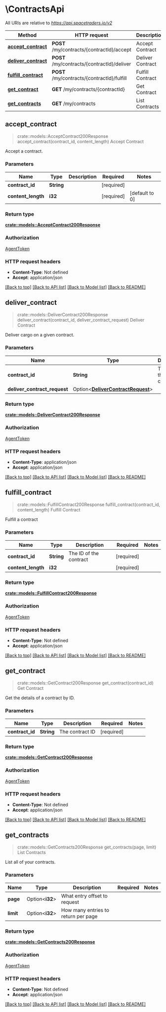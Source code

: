 # \ContractsApi

All URIs are relative to *https://api.spacetraders.io/v2*

Method | HTTP request | Description
------------- | ------------- | -------------
[**accept_contract**](ContractsApi.md#accept_contract) | **POST** /my/contracts/{contractId}/accept | Accept Contract
[**deliver_contract**](ContractsApi.md#deliver_contract) | **POST** /my/contracts/{contractId}/deliver | Deliver Contract
[**fulfill_contract**](ContractsApi.md#fulfill_contract) | **POST** /my/contracts/{contractId}/fulfill | Fulfill Contract
[**get_contract**](ContractsApi.md#get_contract) | **GET** /my/contracts/{contractId} | Get Contract
[**get_contracts**](ContractsApi.md#get_contracts) | **GET** /my/contracts | List Contracts



## accept_contract

> crate::models::AcceptContract200Response accept_contract(contract_id, content_length)
Accept Contract

Accept a contract.

### Parameters


Name | Type | Description  | Required | Notes
------------- | ------------- | ------------- | ------------- | -------------
**contract_id** | **String** |  | [required] |
**content_length** | **i32** |  | [required] |[default to 0]

### Return type

[**crate::models::AcceptContract200Response**](accept_contract_200_response.md)

### Authorization

[AgentToken](../README.md#AgentToken)

### HTTP request headers

- **Content-Type**: Not defined
- **Accept**: application/json

[[Back to top]](#) [[Back to API list]](../README.md#documentation-for-api-endpoints) [[Back to Model list]](../README.md#documentation-for-models) [[Back to README]](../README.md)


## deliver_contract

> crate::models::DeliverContract200Response deliver_contract(contract_id, deliver_contract_request)
Deliver Contract

Deliver cargo on a given contract.

### Parameters


Name | Type | Description  | Required | Notes
------------- | ------------- | ------------- | ------------- | -------------
**contract_id** | **String** | The ID of the contract | [required] |
**deliver_contract_request** | Option<[**DeliverContractRequest**](DeliverContractRequest.md)> |  |  |

### Return type

[**crate::models::DeliverContract200Response**](deliver_contract_200_response.md)

### Authorization

[AgentToken](../README.md#AgentToken)

### HTTP request headers

- **Content-Type**: application/json
- **Accept**: application/json

[[Back to top]](#) [[Back to API list]](../README.md#documentation-for-api-endpoints) [[Back to Model list]](../README.md#documentation-for-models) [[Back to README]](../README.md)


## fulfill_contract

> crate::models::FulfillContract200Response fulfill_contract(contract_id, content_length)
Fulfill Contract

Fulfill a contract

### Parameters


Name | Type | Description  | Required | Notes
------------- | ------------- | ------------- | ------------- | -------------
**contract_id** | **String** | The ID of the contract | [required] |
**content_length** | **i32** |  | [required] |

### Return type

[**crate::models::FulfillContract200Response**](fulfill_contract_200_response.md)

### Authorization

[AgentToken](../README.md#AgentToken)

### HTTP request headers

- **Content-Type**: Not defined
- **Accept**: application/json

[[Back to top]](#) [[Back to API list]](../README.md#documentation-for-api-endpoints) [[Back to Model list]](../README.md#documentation-for-models) [[Back to README]](../README.md)


## get_contract

> crate::models::GetContract200Response get_contract(contract_id)
Get Contract

Get the details of a contract by ID.

### Parameters


Name | Type | Description  | Required | Notes
------------- | ------------- | ------------- | ------------- | -------------
**contract_id** | **String** | The contract ID | [required] |

### Return type

[**crate::models::GetContract200Response**](get_contract_200_response.md)

### Authorization

[AgentToken](../README.md#AgentToken)

### HTTP request headers

- **Content-Type**: Not defined
- **Accept**: application/json

[[Back to top]](#) [[Back to API list]](../README.md#documentation-for-api-endpoints) [[Back to Model list]](../README.md#documentation-for-models) [[Back to README]](../README.md)


## get_contracts

> crate::models::GetContracts200Response get_contracts(page, limit)
List Contracts

List all of your contracts.

### Parameters


Name | Type | Description  | Required | Notes
------------- | ------------- | ------------- | ------------- | -------------
**page** | Option<**i32**> | What entry offset to request |  |
**limit** | Option<**i32**> | How many entries to return per page |  |

### Return type

[**crate::models::GetContracts200Response**](get_contracts_200_response.md)

### Authorization

[AgentToken](../README.md#AgentToken)

### HTTP request headers

- **Content-Type**: Not defined
- **Accept**: application/json

[[Back to top]](#) [[Back to API list]](../README.md#documentation-for-api-endpoints) [[Back to Model list]](../README.md#documentation-for-models) [[Back to README]](../README.md)

